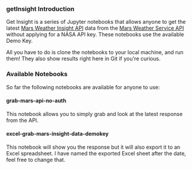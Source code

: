 ### getInsight Introduction
Get Insight is a series of Jupyter notebooks that allows anyone to get the latest [Mars Weather Insight API](https://mars.nasa.gov/insight/weather/) data from the [Mars Weather Service API](https://api.nasa.gov/) without applying for a NASA API key. These notebooks use the available Demo Key.

All you have to do is clone the notebooks to your local machine, and run them! They also show results right here in Git if you're curious. 

### Available Notebooks
So far the following notebooks are available for anyone to use:

#### grab-mars-api-no-auth
This notebook allows you to simply grab and look at the latest response from the API.

#### excel-grab-mars-insight-data-demokey
This notebook will show you the response but it will also export it to an Excel spreadsheet.
I have named the exported Excel sheet after the date, feel free to change that. 
